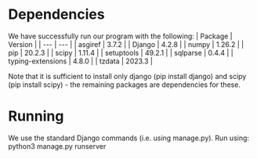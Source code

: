 # Dependencies

We have successfully run our program with the following:
| Package | Version |
| --- | --- |
| asgiref | 3.7.2 |
| Django        	| 4.2.8 |
| numpy         	| 1.26.2 |
| pip           	| 20.2.3 |
| scipy         	| 1.11.4 |
| setuptools    	| 49.2.1 |
| sqlparse      	| 0.4.4  |
| typing-extensions | 4.8.0  |
| tzdata        	| 2023.3 |

Note that it is sufficient to install only django (pip install django) and scipy (pip install scipy) - the remaining packages are dependencies for these.

# Running

We use the standard Django commands (i.e. using manage.py). Run using: 
python3 manage.py runserver
